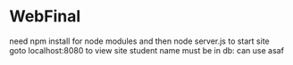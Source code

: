# WebFinal
need npm install for node modules and then node server.js to start site  
goto localhost:8080 to view site
student name must be in db:
can use asaf
